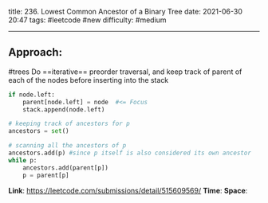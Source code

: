 title: 236. Lowest Common Ancestor of a Binary Tree
date: 2021-06-30 20:47
tags: #leetcode #new
difficulty: #medium 

---
## Approach:
#trees 
Do ==iterative== preorder traversal, and keep track of parent of each of the nodes before inserting into the stack
```python
if node.left:
	parent[node.left] = node  #<= Focus
	stack.append(node.left)
```

```python
# keeping track of ancestors for p
ancestors = set()

# scanning all the ancestors of p
ancestors.add(p) #since p itself is also considered its own ancestor
while p:
	ancestors.add(parent[p])
	p = parent[p]
```

**Link**: https://leetcode.com/submissions/detail/515609569/
**Time**:
**Space**:
